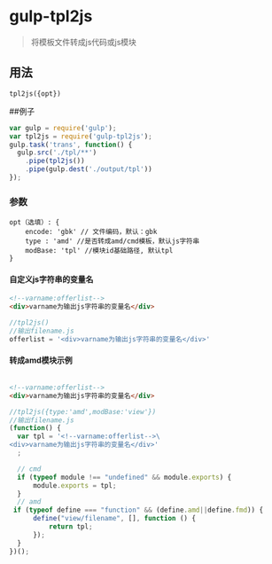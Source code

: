 gulp-tpl2js
============

> 将模板文件转成js代码或js模块 

## 用法

```
tpl2js({opt})
```

##例子

```javascript
var gulp = require('gulp');
var tpl2js = require('gulp-tpl2js');
gulp.task('trans', function() {
  gulp.src('./tpl/**')
  	.pipe(tpl2js())
  	.pipe(gulp.dest('./output/tpl'))
});
```

### 参数
```
opt（选填）: {
	encode: 'gbk' // 文件编码，默认：gbk
	type : 'amd' //是否转成amd/cmd模板，默认js字符串
	modBase: 'tpl' //模块id基础路径, 默认tpl
}
```

#### 自定义js字符串的变量名
```html
<!--varname:offerlist-->
<div>varname为输出js字符串的变量名</div>
```

```javascript
//tpl2js()
//输出filename.js
offerlist = '<div>varname为输出js字符串的变量名</div>'

```

#### 转成amd模块示例
```html

<!--varname:offerlist-->
<div>varname为输出js字符串的变量名</div>
```

```javascript
//tpl2js({type:'amd',modBase:'view'})
//输出filename.js
(function() {
  var tpl = '<!--varname:offerlist-->\
<div>varname为输出js字符串的变量名</div>'
  ;

  // cmd
  if (typeof module !== "undefined" && module.exports) {
      module.exports = tpl;
  }
  // amd
 if (typeof define === "function" && (define.amd||define.fmd)) {
      define("view/filename", [], function () {
          return tpl;
      });
  }
})();
```